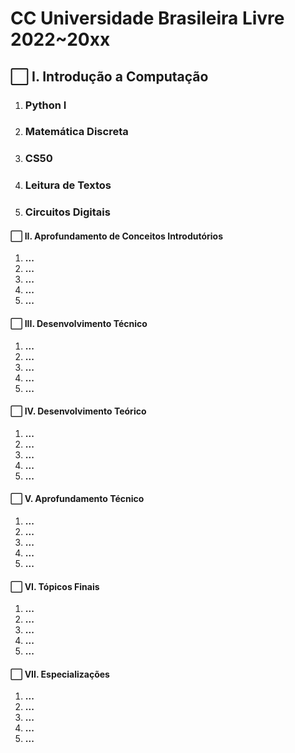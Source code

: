 # **CC Universidade Brasileira Livre 2022~20xx**

## ⬜ **I. Introdução a Computação**
  1. ### Python I
  2. ### Matemática Discreta
  3. ### CS50
  4. ### Leitura de Textos
  5. ### Circuitos Digitais

#### ⬜ **II. Aprofundamento de Conceitos Introdutórios**
  1. **...**
  2. **...**
  3. **...**
  4. **...**
  5. **...**

#### ⬜ **III. Desenvolvimento Técnico**
  1. **...**
  2. **...**
  3. **...**
  4. **...**
  5. **...**

#### ⬜ **IV. Desenvolvimento Teórico**
  1. **...**
  2. **...**
  3. **...**
  4. **...**
  5. **...**

#### ⬜ **V. Aprofundamento Técnico**
  1. **...**
  2. **...**
  3. **...**
  4. **...**
  5. **...**

#### ⬜ **VI. Tópicos Finais**
  1. **...**
  2. **...**
  3. **...**
  4. **...**
  5. **...**

#### ⬜ **VII. Especializações**
  1. **...**
  2. **...**
  3. **...**
  4. **...**
  5. **...**
